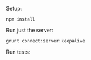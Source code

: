 Setup:

```
npm install
```

Run just the server:

```
grunt connect:server:keepalive
```

Run tests:
